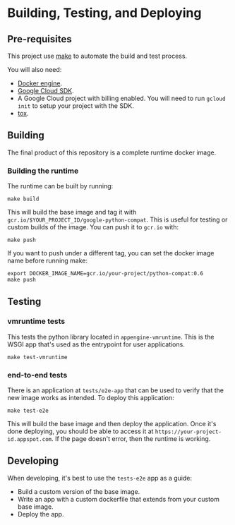 # Building, Testing, and Deploying

## Pre-requisites

This project use [make](https://www.gnu.org/software/make/) to automate the build and test process.

You will also need:

* [Docker engine](https://www.docker.com/products/docker-engine).
* [Google Cloud SDK](https://cloud.google.com/sdk).
* A Google Cloud project with billing enabled. You will need to run `gcloud init` to setup your project with the SDK.
* [tox](http://tox.readthedocs.org/en/latest/).

## Building

The final product of this repository is a complete runtime docker image.

### Building the runtime

The runtime can be built by running:

    make build

This will build the base image and tag it with `gcr.io/$YOUR_PROJECT_ID/google-python-compat`. This is useful for testing or custom builds of the image. You can push it to `gcr.io` with:

    make push

If you want to push under a different tag, you can set the docker image name before running make:

    export DOCKER_IMAGE_NAME=gcr.io/your-project/python-compat:0.6
    make push

## Testing

### vmruntime tests

This tests the python library located in `appengine-vmruntime`. This is the WSGI app that's used as the entrypoint for user applications.

    make test-vmruntime

### end-to-end tests

There is an application at `tests/e2e-app` that can be used to verify that the new image works as intended. To deploy this application:

    make test-e2e

This will build the base image and then deploy the application. Once it's done deploying, you should be able to access it at `https://your-project-id.appspot.com`. If the page doesn't error, then the runtime is working.

## Developing

When developing, it's best to use the `tests-e2e` app as a guide:

* Build a custom version of the base image.
* Write an app with a custom dockerfile that extends from your custom base image.
* Deploy the app.
